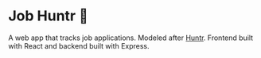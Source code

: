 # Job Huntr 📂

A web app that tracks job applications. Modeled after
[Huntr](https://huntr.co). Frontend built with React and
backend built with Express.
